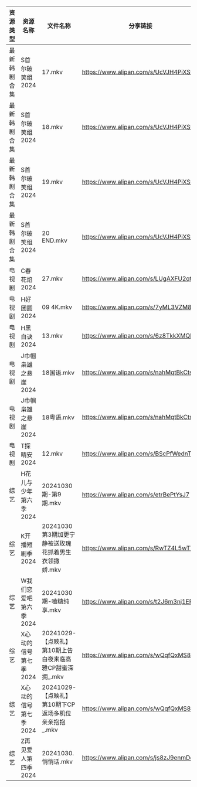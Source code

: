 | 资源类型   | 资源名称          | 文件名称                                  | 分享链接                                 | 更新时间                |
| ------ | ------------- | ------------------------------------- | ------------------------------------ | ------------------- |
| 最新韩剧合集 | S首尔破笑组2024    | 17.mkv                                | https://www.alipan.com/s/UcVJH4PiXSw | 2024-10-30 16:06:27 |
| 最新韩剧合集 | S首尔破笑组2024    | 18.mkv                                | https://www.alipan.com/s/UcVJH4PiXSw | 2024-10-30 16:06:26 |
| 最新韩剧合集 | S首尔破笑组2024    | 19.mkv                                | https://www.alipan.com/s/UcVJH4PiXSw | 2024-10-30 16:06:26 |
| 最新韩剧合集 | S首尔破笑组2024    | 20 END.mkv                            | https://www.alipan.com/s/UcVJH4PiXSw | 2024-10-30 16:06:26 |
| 电视剧    | C春花焰2024      | 27.mkv                                | https://www.alipan.com/s/LUgAXFU2qtc | 2024-10-30 16:05:11 |
| 电视剧    | H好团圆2024      | 09 4K.mkv                             | https://www.alipan.com/s/7yML3VZM8fj | 2024-10-30 00:05:28 |
| 电视剧    | H黑白诀2024      | 13.mkv                                | https://www.alipan.com/s/6z8TkkXMQkW | 2024-10-30 16:05:32 |
| 电视剧    | J巾帼枭雄之悬崖2024  | 18国语.mkv                              | https://www.alipan.com/s/nahMqtBkCts | 2024-10-30 16:05:40 |
| 电视剧    | J巾帼枭雄之悬崖2024  | 18粤语.mkv                              | https://www.alipan.com/s/nahMqtBkCts | 2024-10-30 16:05:40 |
| 电视剧    | T探晴安2024      | 12.mkv                                | https://www.alipan.com/s/BScPfWednTi | 2024-10-30 16:06:31 |
| 综艺     | H花儿与少年第六季2024 | 20241030期-第9期.mkv                     | https://www.alipan.com/s/etrBePtYsJ7 | 2024-10-30 16:07:05 |
| 综艺     | K开播短剧季2024    | 20241030第3期加更宁静被送玫瑰花抓着男生衣领撒娇.mkv      | https://www.alipan.com/s/RwTZ4L5wTYU | 2024-10-30 16:07:07 |
| 综艺     | W我们恋爱吧第六季2024 | 20241030期-嗑糖纯享.mkv                    | https://www.alipan.com/s/t2J6m3nj1EP | 2024-10-30 16:07:59 |
| 综艺     | X心动的信号第七季2024 | 20241029-【点映礼】第10期上告白夜来临高雅CP甜蜜深拥_.mkv | https://www.alipan.com/s/wQqfQxMS8Sx | 2024-10-30 00:08:13 |
| 综艺     | X心动的信号第七季2024 | 20241029-【点映礼】第10期下CP返场多机位亲亲抱抱_.mkv   | https://www.alipan.com/s/wQqfQxMS8Sx | 2024-10-30 00:08:13 |
| 综艺     | Z再见爱人第四季2024  | 20241030.悄悄话.mkv                      | https://www.alipan.com/s/js8zJ9enmDc | 2024-10-30 16:08:31 |
